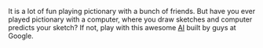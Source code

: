 It is a lot of fun playing pictionary with a bunch of friends. 
But have you ever played pictionary with a computer, where you draw sketches and computer predicts your sketch?
If not, play with this awesome [AI](www.quickdraw.google.com) built by guys at Google.